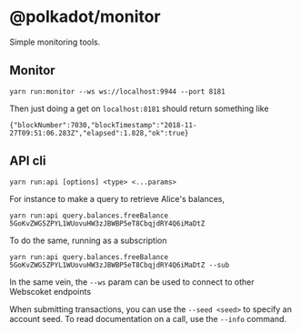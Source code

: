 # @polkadot/monitor

Simple monitoring tools.

## Monitor

```
yarn run:monitor --ws ws://localhost:9944 --port 8181
```

Then just doing a get on `localhost:8181` should return something like

```
{"blockNumber":7030,"blockTimestamp":"2018-11-27T09:51:06.283Z","elapsed":1.828,"ok":true}
```

## API cli

```
yarn run:api [options] <type> <...params>
```

For instance to make a query to retrieve Alice's balances,

```
yarn run:api query.balances.freeBalance 5GoKvZWG5ZPYL1WUovuHW3zJBWBP5eT8CbqjdRY4Q6iMaDtZ
```

To do the same, running as a subscription

```
yarn run:api query.balances.freeBalance 5GoKvZWG5ZPYL1WUovuHW3zJBWBP5eT8CbqjdRY4Q6iMaDtZ --sub
```

In the same vein, the `--ws` param can be used to connect to other Webscoket endpoints

When submitting transactions, you can use the `--seed <seed>` to specify an account seed. To read documentation on a call, use the `--info` command.
